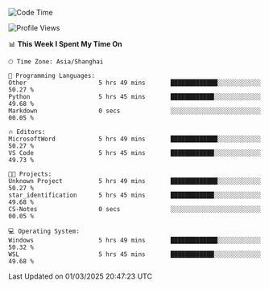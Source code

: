 <!--START_SECTION:waka-->
![Code Time](http://img.shields.io/badge/Code%20Time-2%2C338%20hrs%2045%20mins-blue)

![Profile Views](http://img.shields.io/badge/Profile%20Views-3-blue)

📊 **This Week I Spent My Time On** 

```text
🕑︎ Time Zone: Asia/Shanghai

💬 Programming Languages: 
Other                    5 hrs 49 mins       █████████████░░░░░░░░░░░░   50.27 % 
Python                   5 hrs 45 mins       ████████████░░░░░░░░░░░░░   49.68 % 
Markdown                 0 secs              ░░░░░░░░░░░░░░░░░░░░░░░░░   00.05 % 

🔥 Editors: 
MicrosoftWord            5 hrs 49 mins       █████████████░░░░░░░░░░░░   50.27 % 
VS Code                  5 hrs 45 mins       ████████████░░░░░░░░░░░░░   49.73 % 

🐱‍💻 Projects: 
Unknown Project          5 hrs 49 mins       █████████████░░░░░░░░░░░░   50.27 % 
star_identification      5 hrs 45 mins       ████████████░░░░░░░░░░░░░   49.68 % 
CS-Notes                 0 secs              ░░░░░░░░░░░░░░░░░░░░░░░░░   00.05 % 

💻 Operating System: 
Windows                  5 hrs 49 mins       █████████████░░░░░░░░░░░░   50.32 % 
WSL                      5 hrs 45 mins       ████████████░░░░░░░░░░░░░   49.68 % 
```


 Last Updated on 01/03/2025 20:47:23 UTC
<!--END_SECTION:waka-->
